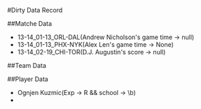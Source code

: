 #Dirty Data Record

##Matche Data
+ 13-14_01-13_ORL-DAL(Andrew Nicholson's game time -> null)
+ 13-14_01-13_PHX-NYK(Alex Len's game time -> None)
+ 13-14_02-19_CHI-TOR(D.J. Augustin's score -> null)

##Team Data

##Player Data
+ Ognjen Kuzmic(Exp -> R && school -> \b)
+ 
